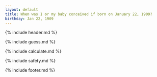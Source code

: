 ```yaml
---
layout: default
title: When was I or my baby conceived if born on January 22, 1909?
birthday: Jan 22, 1909
---
```


{% include header.md %}

{% include guess.md %}

{% include calculate.md %}

{% include safety.md %}

{% include footer.md %}



